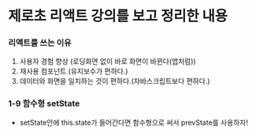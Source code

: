 # 제로초 리액트 강의를 보고 정리한 내용

### 리액트를 쓰는 이유
1. 사용자 경험 향상 (로딩화면 없이 바로 화면이 바뀐다(앱처럼))
2. 재사용 컴포넌트 (유지보수가 편하다.)
3. 데이터와 화면을 일치하는 것이 편하다.(자바스크립트보다 편하다.)

### 1-9 함수형 setState
- setState안에 this.state가 들어간다면 함수형으로 써서 prevState를 사용하자!